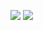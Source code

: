 ![](https://github.com/phamducminh/100-days-algorithm/blob/master/resources/birthday-cake-candles-1.png)
![](https://github.com/phamducminh/100-days-algorithm/blob/master/resources/birthday-cake-candles-2.png)
